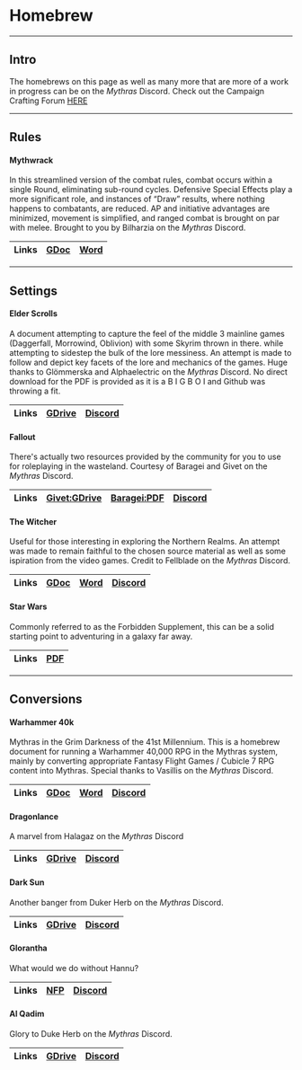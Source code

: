 # Homebrew

---
## Intro

The homebrews on this page as well as many more that are more of a work in progress can be on the _Mythras_ Discord. Check out the Campaign Crafting Forum [HERE](https://discord.gg/mythras-469341944888164352)

---
## Rules

#### Mythwrack

In this streamlined version of the combat rules, combat occurs within a single Round, eliminating sub-round cycles. Defensive Special Effects play a more significant role, and instances of “Draw” results, where nothing happens to combatants, are reduced. AP and initiative advantages are minimized, movement is simplified, and ranged combat is brought on par with melee. Brought to you by Bilharzia on the _Mythras_ Discord.

| Links | [GDoc](https://docs.google.com/document/d/1ZiQ67dDCGsjxcgg-Sc3j_FizUDQIXLMAHjw6lycSXbA/edit?usp=sharing) | <a href="https://github.com/AdeptAustin/mythras-publications-and-links/raw/main/MythWrack_5d.docx">Word<a/> |
| :-- | :-- | :-- |


---
## Settings

#### Elder Scrolls

A document attempting to capture the feel of the middle 3 mainline games (Daggerfall, Morrowind, Oblivion) with some Skyrim thrown in there. while attempting to sidestep the bulk of the lore messiness. An attempt is made to follow and depict key facets of the lore and mechanics of the games. Huge thanks to Glömmerska and Alphaelectric on the _Mythras_ Discord. No direct download for the PDF is provided as it is a B I G  B O I and Github was throwing a fit.

| Links | [GDrive](https://drive.google.com/file/d/1z78Pki7CNFPNxpAowskFc21HfFFdSl9n/view) | [Discord](https://discord.com/channels/469341944888164352/1221130075668484216) |
| :-- | :-- | :-- |

#### Fallout

There's actually two resources provided by the community for you to use for roleplaying in the wasteland. Courtesy of Baragei and Givet on the _Mythras_ Discord.

| Links | [Givet:GDrive](https://drive.google.com/drive/folders/1bsr1Bj2mdV2i9luzIX6-7oVu7H3SxGqD) | <a href="https://github.com/AdeptAustin/mythras-publications-and-links/raw/main/Fallout.pdf">Baragei:PDF<a/> | [Discord](https://discord.com/channels/469341944888164352/1236686593885081641) |
| :-- | :-- | :-- | :-- |

#### The Witcher
Useful for those interesting in exploring the Northern Realms. An attempt was made to remain faithful to the chosen source material as well as some ispiration from the video games. Credit to Fellblade on the _Mythras_ Discord.

| Links | [GDoc](https://docs.google.com/document/d/13xSpg6gfIE39f8dJC_DkEwB_S6Cp4BBUM3qUbWUxsfY) | <a href="https://github.com/AdeptAustin/mythras-publications-and-links/raw/main/Witchers_and_Witcher's_Bestiary_in_Mythras.docx">Word<a/> | [Discord](https://discord.com/channels/469341944888164352/1234154401858588672) |
| :-- | :-- | :-- | :-- |

#### Star Wars

Commonly referred to as the Forbidden Supplement, this can be a solid starting point to adventuring in a galaxy far away.

| Links | <a href="https://github.com/AdeptAustin/mythras-publications-and-links/raw/main/StarWars.pdf">PDF<a/> |
| :-- | :-- |

---
## Conversions

#### Warhammer 40k

Mythras in the Grim Darkness of the 41st Millennium. This is a homebrew document for running a Warhammer 40,000 RPG in the Mythras system, mainly by converting appropriate Fantasy Flight Games / Cubicle 7 RPG content into Mythras. Special thanks to Vasillis on the _Mythras_ Discord.

| Links | [GDoc](https://docs.google.com/document/d/1E9kTUZl0Y1ABF1CzTNbmu6QhHUmMbjw6bS0v0UCgslU/edit?usp=sharing) | <a href="https://github.com/AdeptAustin/mythras-publications-and-links/raw/main/Mythammer_40,000_Core.docx">Word<a/> | [Discord](https://discord.com/channels/469341944888164352/1230742960010690581) |
| :-- | :-- | :-- | :-- |

#### Dragonlance

A marvel from Halagaz on the _Mythras_ Discord

| Links | [GDrive](https://drive.google.com/drive/folders/10I1LZx2_G3VRMxFMwL8Lo03VdDmfidLC?usp=sharing) | [Discord](https://discord.com/channels/469341944888164352/1220979087569588224) |
| :-- | :-- | :-- |

#### Dark Sun

Another banger from Duker Herb on the _Mythras_ Discord.

| Links | [GDrive](https://drive.google.com/open?id=1aSEqB21JM4ql3gd_F7b1x-JP8C-G4epU&usp=drive_fs) | [Discord](https://discord.com/channels/469341944888164352/1220960688797913099) |
| :-- | :-- | :-- |

#### Glorantha

What would we do without Hannu?

| Links | [NFP](https://notesfrompavis.blog/2014/04/10/starting-a-glorantha-rq6-campaign-before-adventures-in-glorantha/) | [Discord](https://discord.com/channels/469341944888164352/1221014558777544725) |
| :-- | :-- | :-- |

#### Al Qadim

Glory to Duke Herb on the _Mythras_ Discord.

| Links | [GDrive](https://drive.google.com/open?id=1yxxwQD8IZNPYkH16ps8E0fQhyySc7tDf&usp=drive_fs) | [Discord](https://discord.com/channels/469341944888164352/1220961102939160626) |
| :-- | :-- | :-- |


